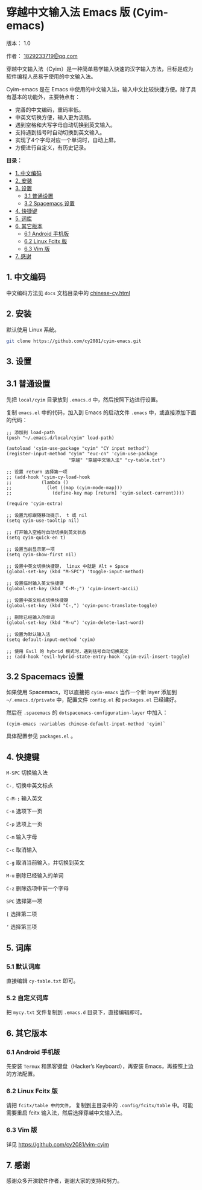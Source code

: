 # 穿越中文输入法 Emacs 版 (Cyim-emacs)

版本： 1.0

作者： 1829233719@qq.com

穿越中文输入法（Cyim）是一种简单易学输入快速的汉字输入方法，目标是成为软件编程人员易于使用的中文输入法。

Cyim-emacs 是在 Emacs 中使用的中文输入法，输入中文比较快捷方便。除了具有基本的功能外，主要特点有：

 - 完善的中文编码，重码率低。
 - 中英文切换方便，输入更为流畅。
 - 遇到空格和大写字母自动切换到英文输入。
 - 支持遇到括号时自动切换到英文输入。
 - 实现了4个字母对应一个单词时，自动上屏。
 - 方便进行自定义，有历史记录。
 
**目录：** 

 - [1. 中文编码](#sec-0)
 - [2. 安装](#sec-1)
 - [3. 设置](#sec-2)
     - [3.1 普通设置](#sec-21)
     - [3.2 Spacemacs 设置](#sec-22)
 - [4. 快捷键](#sec-3)
 - [5. 词库](#sec-4)
 - [6. 其它版本](#sec-5)
     - [6.1 Android 手机版](#sec-51)
     - [6.2 Linux Fcitx 版](#sec-52)
     - [6.3 Vim 版](#sec-53)
 - [7. 感谢](#sec-6)

## 1. 中文编码<a id="sec-0"></a>

中文编码方法见 `docs` 文档目录中的 [chinese-cy.html](docs/chinese-cy.html)

## 2. 安装<a id="sec-1"></a>

默认使用 Linux 系统。

```bash
git clone https://github.com/cy2081/cyim-emacs.git

```

## 3. 设置<a id="sec-2"></a>
## 3.1 普通设置<a id="sec-21"></a>

先把 `local/cyim` 目录放到 `.emacs.d` 中，然后按照下边进行设置。

复制 `emacs.el` 中的代码，加入到 Emacs 的启动文件 `.emacs` 中，或直接添加下面的代码：

```emacs-lisp
;; 添加到 load-path
(push "~/.emacs.d/local/cyim" load-path)

(autoload 'cyim-use-package "cyim" "CY input method")
(register-input-method "cyim" "euc-cn" 'cyim-use-package
                       "穿越" "穿越中文输入法" "cy-table.txt")

;; 设置 return 选择第一项
;; (add-hook 'cyim-cy-load-hook
;;           (lambda ()
;;             (let ((map (cyim-mode-map)))
;;               (define-key map [return] 'cyim-select-current))))

(require 'cyim-extra)

;; 设置光标跟随移动提示， t 或 nil
(setq cyim-use-tooltip nil)

;; 打开输入空格时自动切换到英文状态
(setq cyim-quick-en t)

;; 设置当前显示第一项
(setq cyim-show-first nil)

;; 设置中英文切换快捷键， linux 中就是 Alt + Space
(global-set-key (kbd "M-SPC") 'toggle-input-method)

;; 设置临时输入英文快捷键
(global-set-key (kbd "C-M-;") 'cyim-insert-ascii)

;; 设置中英文标点切换快捷键
(global-set-key (kbd "C-,") 'cyim-punc-translate-toggle)

;; 删除已经输入的单词
(global-set-key (kbd "M-u") 'cyim-delete-last-word)

;; 设置为默认输入法
(setq default-input-method 'cyim)

;; 使用 Evil 的 hybrid 模式时，遇到括号自动切换英文
;; (add-hook 'evil-hybrid-state-entry-hook 'cyim-evil-insert-toggle)
```

## 3.2 Spacemacs 设置<a id="sec-22"></a>

如果使用 Spacemacs，可以直接把 `cyim-emacs` 当作一个新 layer 添加到 `~/.emacs.d/private` 中，配置文件 `config.el` 和 `packages.el` 已经建好。

然后在 `.spacemacs` 的 `dotspacemacs-configuration-layer` 中加入：

```emacs-lisp
(cyim-emacs :variables chinese-default-input-method 'cyim)` 
```
具体配置参见 `packages.el` 。

## 4. 快捷键<a id="sec-3"></a>

`M-SPC` 切换输入法

`C-,` 切换中英文标点

`C-M-;` 输入英文

`C-n` 选项下一页

`C-p` 选项上一页

`C-m` 输入字母

`C-c` 取消输入

`C-g` 取消当前输入，并切换到英文

`M-u` 删除已经输入的单词

`C-z` 删除选项中前一个字母

`SPC` 选择第一项

`[`  选择第二项

`‘`  选择第三项

## 5. 词库<a id="sec-4"></a>
### 5.1 默认词库

直接编辑 `cy-table.txt` 即可。

### 5.2 自定义词库

把 `mycy.txt` 文件复制到 `.emacs.d` 目录下，直接编辑即可。

## 6. 其它版本<a id="sec-5"></a>
### 6.1 Android 手机版<a id="sec-51"></a>

先安装 `Termux` 和黑客键盘（Hacker’s Keyboard），再安装 Emacs，再按照上边的方法配置。

### 6.2 Linux Fcitx 版<a id="sec-52"></a>

请把 `fcitx/table 中的文件`， 复制到主目录中的 `.config/fcitx/table` 中。可能需要重启 fcitx 输入法，然后选择穿越中文输入法。

### 6.3 Vim 版<a id="sec-53"></a>

详见 <https://github.com/cy2081/vim-cyim>

## 7. 感谢<a id="sec-6"></a>

感谢众多开演软件作者，谢谢大家的支持和努力。
